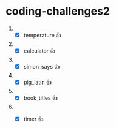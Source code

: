 # coding-challenges2

1. - [x] temperature :+1:
1. - [x] calculator :+1:
1. - [x] simon_says :+1:
1. - [x] pig_latin :+1:
1. - [x] book_titles :+1:
1. - [x] timer :+1:


